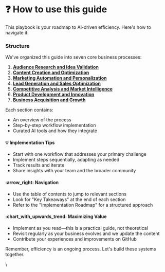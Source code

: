 # ❓ How to use this guide

This playbook is your roadmap to AI-driven efficiency. Here's how to navigate it:

### Structure

We've organized this guide into seven core business processes:

1. [**Audience Research and Idea Validation**](../ai-driven-workflow-library/audience-research-and-idea-validation.md)
2. [**Content Creation and Optimization**](../ai-driven-workflow-library/content-creation-and-optimization.md)
3. [**Marketing Automation and Personalization**](../ai-driven-workflow-library/marketing-automation-and-personalization.md)
4. [**Lead Generation and Sales Optimization**](../ai-driven-workflow-library/lead-generation-and-sales-optimization.md)
5. [**Competitive Analysis and Market Intelligence**](../bonus-section-15-exclusive-ai-prompts-for-newsletter-subscribers/competitive-analysis-framework.md)
6. [**Product Development and Innovation**](../ai-driven-workflow-library/product-development-and-innovation.md)
7. [**Business Acquisition and Growth**](../ai-driven-workflow-library/business-acquisition-and-growth.md)

Each section contains:

* An overview of the process
* Step-by-step workflow implementation
* Curated AI tools and how they integrate

#### :bulb: Implementation Tips

* Start with one workflow that addresses your primary challenge
* Implement steps sequentially, adapting as needed
* Track results and iterate
* Share insights with your team and the broader community

#### :arrow\_right: Navigation

* Use the table of contents to jump to relevant sections
* Look for "Key Takeaways" at the end of each section
* Refer to the "Implementation Roadmap" for a structured approach

#### :chart\_with\_upwards\_trend: Maximizing Value

* Implement as you read—this is a practical guide, not theoretical
* Revisit regularly as your business evolves and we update the content
* Contribute your experiences and improvements on GitHub

Remember, efficiency is an ongoing process. Let's build these systems together.

\


